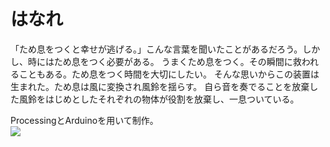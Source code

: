 # はなれ


「ため息をつくと幸せが逃げる。」こんな言葉を聞いたことがあるだろう。しかし、時にはため息をつく必要がある。
うまくため息をつく。その瞬間に救われることもある。ため息をつく時間を大切にしたい。
そんな思いからこの装置は生まれた。ため息は風に変換され風鈴を揺らす。
自ら音を奏でることを放棄した風鈴をはじめとしたそれぞれの物体が役割を放棄し、一息ついている。  

ProcessingとArduinoを用いて制作。  
[![](https://img.youtube.com/vi/3QLuPlD-3OE&feature=youtu.be/0.jpg)](https://www.youtube.com/watch?v=3QLuPlD-3OE&feature=youtu.be)
